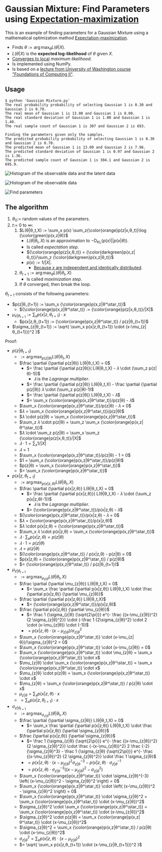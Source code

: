 # Gaussian Mixture: Find Parameters using [Expectation-maximization][expectation-maximization-wiki]

This is an example of finding parameters for a Gaussian Mixture using a mathematical optimization mathod [Expectation-maximization][expectation-maximization-wiki].
- Finds $θ := \arg\max_θ L(θ|X)$.
- $L(θ|X)$ is the **expected log-likelihood** of $θ$ given $X$.
- [Converges to local][expectation-maximization-wiki] _maximum likelihood_.
- Is implemented using NumPy.
- Is based on a [lecture from University of Washington course "Foundations of Computing II"][slides].

[expectation-maximization-wiki]: https://en.wikipedia.org/wiki/Expectation%E2%80%93maximization_algorithm

[slides]: http://courses.cs.washington.edu/courses/cse312/11wi/slides/12em.pdf "University of Washington, Course 'Foundations of Computing II', Lecture '12:	Expectation Maximization'"

## Usage

```
$ python 'Gaussian Mixture.py'
The real probability probability of selecting Gaussian 1 is 0.30 and Gaussian 2 is 0.70.
The real mean of Gaussian 1 is 13.00 and Gaussian 1 is 8.00.
The real standard deviation of Gaussian 1 is 1.00 and Gaussian 1 is 1.40.
The real sample count of Gaussian 1 is 307 and Gaussian 2 is 693.

Finding the parameters given only the samples.
The predicted probability probability of selecting Gaussian 1 is 0.30 and Gaussian 2 is 0.70.
The predicted mean of Gaussian 1 is 13.09 and Gaussian 2 is 7.96.
The predicted standard deviation of Gaussian 1 is 0.97 and Gaussian 2 is 1.36.
The predicted sample count of Gaussian 1 is 304.1 and Gaussian 2 is 695.9.
```

![Histogram of the observable data and the latent data](.README.md/Histogram%20of%20the%20observable%20data%20and%20the%20latent%20data.svg)

![Histogram of the observable data](.README.md/Histogram%20of%20the%20observable%20data.svg)

![Find parameters](.README.md/Find%20parameters.gif)

## The algorithm

1. $θ_0 :=$ random values of the parameters.
2. $t :=$ 0 to $∞$:
   1. $L(θ|θ_t,X) := \sum_x p(x) \sum_z{\color{orange}p(z|x,θ_t)}\log {\color{green}p(x,z|θ)}$
      - $L(θ|θ_t,X)$ is an approximation to $-\text{D}_\text{KL}(p(x)||p(x|θ))$.
      - Is called _expectation step_.
      - ${\color{orange}p(z|x,θ_t)} = {\color{darkgreen}p(x,z|θ_t)}/\sum_z {\color{darkgreen}p(x,z|θ_t)}$
      - $p(x) := 1/|X|$.
        - [Because $x$ are independent and identically distributed][mle-wiki].
   2. $θ_{t+1} := \arg\max_θ L(θ|θ_t,X)$
      - Is called _maximization step_.
   3. If $θ$ converged, then break the loop.

[mle-wiki]: https://en.wikipedia.org/wiki/Maximum_likelihood_estimation#Properties

$θ_{t+1}$ consists of the following parameters:
- $p(z|θ_{t+1}) := \sum_x {\color{orange}p(x,z|θ^\star_t)}$
  - ${\color{orange}p(x,z|θ^\star_t)} := {\color{orange}p(z|x,θ_t)}/|X|$
- $\mu_{z|θ_{t+1}} := \sum_x p(x|z,θ_{t+1}) \cdot x$
  - $p(x|z,θ_{t+1}) := {\color{orange}p(x,z|θ^\star_t)} / p(z|θ_{t+1})$
- $\sigma_{z|θ_{t+1}} := \sqrt{ \sum_x p(x|z,θ_{t+1}) \cdot (x-\mu_{z|θ_{t+1}})^2 }$

Proof:

- $p(z|θ_{t+1})$
  - $:= \arg\max_{p(z|θ)} L(θ|θ_t,X)$
  - $\frac \partial {\partial p(z|θ)} L(θ|θ_t,X) = 0$
    - $= \frac \partial {\partial p(z|θ)}( L(θ|θ_t,X) - 𝜆 \cdot (\sum_z p(z|θ)-1))$
      - $𝜆$ is the _Lagrange multiplier_.
    - $= \frac \partial {\partial p(z|θ)} L(θ|θ_t,X) - \frac \partial {\partial p(z|θ)} 𝜆 \cdot (\sum_z p(z|θ)-1)$
    - $= \frac \partial {\partial p(z|θ)} L(θ|θ_t,X) - 𝜆$
    - $= \sum_x {\color{orange}p(x,z|θ^\star_t)}/p(z|θ) - 𝜆$
  - $\sum_x {\color{orange}p(x,z|θ^\star_t)}/p(z|θ) - 𝜆 = 0$
  - $𝜆 = \sum_x {\color{orange}p(x,z|θ^\star_t)}/p(z|θ)$
  - $𝜆 \cdot p(z|θ) = \sum_x {\color{orange}p(x,z|θ^\star_t)}$
  - $\sum_z 𝜆 \cdot p(z|θ) = \sum_z \sum_x {\color{orange}p(x,z|θ^\star_t)}$
  - $𝜆 \cdot \sum_z p(z|θ) = \sum_x \sum_z {\color{orange}p(z|x,θ_t)}/|X|$
  - $𝜆 \cdot 1 = \sum_x 1/|X|$
  - $𝜆 = 1$
  - $\sum_x {\color{orange}p(x,z|θ^\star_t)}/p(z|θ) - 1 = 0$
  - $1 = \sum_x {\color{orange}p(x,z|θ^\star_t)}/p(z|θ)$
  - $p(z|θ) = \sum_x {\color{orange}p(x,z|θ^\star_t)}$
  - $= \sum_x {\color{orange}p(x,z|θ^\star_t)}$
- $p(x|z,θ_{t+1})$
  - $:= \arg\max_{p(x|z,θ)} L(θ|θ_t,X)$
  - $\frac \partial {\partial p(x|z,θ)} L(θ|θ_t,X) = 0$
    - $= \frac \partial {\partial p(x|z,θ)}( L(θ|θ_t,X) - 𝜆 \cdot (\sum_z p(x|z,θ)-1))$
      - $𝜆$ is the _Lagrange multiplier_.
    - $= {\color{orange}p(x,z|θ^\star_t)}/p(x|z,θ) - 𝜆$
  - ${\color{orange}p(x,z|θ^\star_t)}/p(x|z,θ) - 𝜆 = 0$
  - $𝜆 = {\color{orange}p(x,z|θ^\star_t)}/p(x|z,θ)$
  - $𝜆 \cdot p(x|z,θ) = {\color{orange}p(x,z|θ^\star_t)}$
  - $\sum_x 𝜆 \cdot p(x|z,θ) = \sum_x {\color{orange}p(x,z|θ^\star_t)}$
  - $𝜆 \cdot \sum_x p(x|z,θ) = p(z|θ)$
  - $𝜆 \cdot 1 = p(z|θ)$
  - $𝜆 = p(z|θ)$
  - ${\color{orange}p(x,z|θ^\star_t)} / p(x|z,θ) - p(z|θ) = 0$
  - $p(x|z,θ) = {\color{orange}p(x,z|θ^\star_t)} / p(z|θ)$
  - $= {\color{orange}p(x,z|θ^\star_t)} / p(z|θ_{t+1})$
- $\mu_{z|θ_{t+1}}$
  - $:= \arg\max_{\mu_{z|θ}} L(θ|θ_t,X)$
  - $\frac \partial {\partial \mu_{z|θ}} L(θ|θ_t,X) = 0$
    - $= \sum_x \frac \partial {\partial p(x|z,θ)} L(θ|θ_t,X) \cdot \frac {\partial p(x|z,θ)} {\partial \mu_{z|θ}}$
  - $\frac \partial {\partial p(x|z,θ)} L(θ|θ_t,X)$
    - $= {\color{orange}p(x,z|θ^\star_t)}/p(x|z,θ)$
  - $\frac {\partial p(x|z,θ)} {\partial \mu_{z|θ}}$
    - $= \frac 1 {\sigma_{z|θ} {\sqrt{2\pi}}} e^{- \frac {(x-\mu_{z|θ})^2} {2 \sigma_{z|θ}^2}} \cdot (-\frac 1 {2\sigma_{z|θ}^2} \cdot 2 \cdot (x-\mu_{z|θ}) \cdot (-1))$
    - $= p(x|z,θ) \cdot (x-\mu_{z|θ})/\sigma_{z|θ}^2$
  - $\sum_x {\color{orange}p(x,z|θ^\star_t)} \cdot (x-\mu_{z|θ})/\sigma_{z|θ}^2 = 0$
  - $\sum_x {\color{orange}p(x,z|θ^\star_t)} \cdot (x-\mu_{z|θ}) = 0$
  - $\sum_x {\color{orange}p(x,z|θ^\star_t)} \cdot \mu_{z|θ} = \sum_x {\color{orange}p(x,z|θ^\star_t)} \cdot x$
  - $\mu_{z|θ} \cdot \sum_x {\color{orange}p(x,z|θ^\star_t)} = \sum_x {\color{orange}p(x,z|θ^\star_t)} \cdot x$
  - $\mu_{z|θ} \cdot p(z|θ) = \sum_x {\color{orange}p(x,z|θ^\star_t)} \cdot x$
  - $\mu_{z|θ} = \sum_x {\color{orange}p(x,z|θ^\star_t)} / p(z|θ) \cdot x$
  - $\mu_{z|θ} = \sum_x p(x|z,θ) \cdot x$
  - $= \sum_x p(x|z,θ_{t+1}) \cdot x$
- $\sigma_{z|θ_{t+1}}$
  - $:= \arg\max_{\sigma_{z|θ}} L(θ|θ_t,X)$
  - $\frac \partial {\partial \sigma_{z|θ}} L(θ|θ_t,X) = 0$
    - $= \sum_x \frac \partial {\partial p(x|z,θ)} L(θ|θ_t,X) \cdot \frac {\partial p(x|z,θ)} {\partial \sigma_{z|θ}}$
  - $\frac {\partial p(x|z,θ)} {\partial \sigma_{z|θ}}$
    - $= \frac 1 {\sigma_{z|θ} {\sqrt{2\pi}}} e^{- \frac {(x-\mu_{z|θ})^2} {2 \sigma_{z|θ}^2}} \cdot \frac {-(x-\mu_{z|θ})^2} 2 \frac {-2} {\sigma_{z|θ}^3} - \frac 1 {\sigma_{z|θ} {\sqrt{2\pi}}} e^{- \frac {(x-\mu_{z|θ})^2} {2 \sigma_{z|θ}^2}} \cdot \frac 1 \sigma_{z|θ}$
    - $= p(x|z,θ) \cdot (x-\mu_{z|θ})^2\sigma_{z|θ}^{-3} - p(x|z,θ) \cdot \sigma_{z|θ}^{-1}$
    - $= p(x|z,θ) \cdot \sigma_{z|θ}^{-3} \left( (x-\mu_{z|θ})^2 - \sigma_{z|θ}^2 \right)$
  - $\sum_x {\color{orange}p(x,z|θ^\star_t)} \cdot \sigma_{z|θ}^{-3} \left( (x-\mu_{z|θ})^2 - \sigma_{z|θ}^2 \right) = 0$
  - $\sum_x {\color{orange}p(x,z|θ^\star_t)} \cdot \left( (x-\mu_{z|θ})^2 - \sigma_{z|θ}^2 \right) = 0$
  - $\sum_x {\color{orange}p(x,z|θ^\star_t)} \cdot \sigma_{z|θ}^2 = \sum_x {\color{orange}p(x,z|θ^\star_t)} \cdot (x-\mu_{z|θ})^2$
  - $\sigma_{z|θ}^2 \cdot \sum_x {\color{orange}p(x,z|θ^\star_t)} = \sum_x {\color{orange}p(x,z|θ^\star_t)} \cdot (x-\mu_{z|θ})^2$
  - $\sigma_{z|θ}^2 \cdot p(z|θ) = \sum_x {\color{orange}p(x,z|θ^\star_t)} \cdot (x-\mu_{z|θ})^2$
  - $\sigma_{z|θ}^2 = \sum_x {\color{orange}p(x,z|θ^\star_t)} / p(z|θ) \cdot (x-\mu_{z|θ})^2$
  - $\sigma_{z|θ}^2 = \sum_x p(x|z,θ) \cdot (x-\mu_{z|θ})^2$
  - $= \sqrt{ \sum_x p(x|z,θ_{t+1}) \cdot (x-\mu_{z|θ_{t+1}})^2 }$
